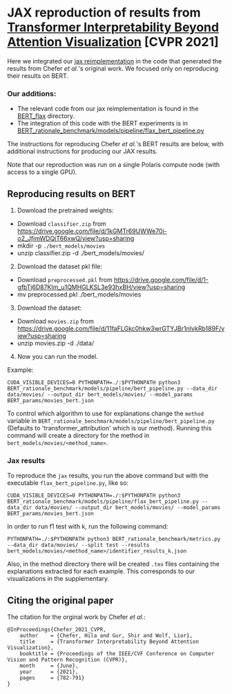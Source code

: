 # JAX reproduction of results from [Transformer Interpretability Beyond Attention Visualization](https://arxiv.org/abs/2012.09838) [CVPR 2021]

Here we integrated our [jax reimplementation](https://github.com/miketynes/JAX-Transformer-Explainability) in the code that generated the results from Chefer *et al.*'s original work. We focused only on reproducing their results on BERT. 

### Our additions: 
* The relevant code from our jax reimplementation is found in the [BERT_flax](BERT_flax) directory. 
* The integration of this code with the BERT experiments is in [BERT_rationale_benchmark/models/pipeline/flax_bert_pipeline.py](BERT_rationale_benchmark/models/pipeline/flax_bert_pipeline.py)

The instructions for reproducing Chefer *et al.*'s BERT results are below, with additional instructions for producing our JAX results. 

Note that our reproduction was run on a single Polaris compute node (with access to a single GPU). 

## Reproducing results on BERT

1. Download the pretrained weights:

- Download `classifier.zip` from https://drive.google.com/file/d/1kGMTr69UWWe70i-o2_JfjmWDQjT66xwQ/view?usp=sharing
- mkdir -p `./bert_models/movies`
- unzip classifier.zip -d ./bert_models/movies/

2. Download the dataset pkl file:

- Download `preprocessed.pkl` from https://drive.google.com/file/d/1-gfbTj6D87KIm_u1QMHGLKSL3e93hxBH/view?usp=sharing
- mv preprocessed.pkl ./bert_models/movies

3. Download the dataset:

- Download `movies.zip` from https://drive.google.com/file/d/11faFLGkc0hkw3wrGTYJBr1nIvkRb189F/view?usp=sharing
- unzip movies.zip -d ./data/

4. Now you can run the model.

Example:
```
CUDA_VISIBLE_DEVICES=0 PYTHONPATH=./:$PYTHONPATH python3 BERT_rationale_benchmark/models/pipeline/bert_pipeline.py --data_dir data/movies/ --output_dir bert_models/movies/ --model_params BERT_params/movies_bert.json
```
To control which algorithm to use for explanations change the `method` variable in `BERT_rationale_benchmark/models/pipeline/bert_pipeline.py` (Defaults to 'transformer_attribution' which is our method).
Running this command will create a directory for the method in `bert_models/movies/<method_name>`.

### Jax results
To reproduce the `jax` results, you run the above command but with the executable `flax_bert_pipeline.py`, like so: 
```
CUDA_VISIBLE_DEVICES=0 PYTHONPATH=./:$PYTHONPATH python3 BERT_rationale_benchmark/models/pipeline/flax_bert_pipeline.py --data_dir data/movies/ --output_dir bert_models/movies/ --model_params BERT_params/movies_bert.json
```

In order to run f1 test with k, run the following command:
```
PYTHONPATH=./:$PYTHONPATH python3 BERT_rationale_benchmark/metrics.py --data_dir data/movies/ --split test --results bert_models/movies/<method_name>/identifier_results_k.json
```

Also, in the method directory there will be created `.tex` files containing the explanations extracted for each example. This corresponds to our visualizations in the supplementary.

## Citing the original paper
The citation for the orginal work by Chefer *et al.*:
```
@InProceedings{Chefer_2021_CVPR,
    author    = {Chefer, Hila and Gur, Shir and Wolf, Lior},
    title     = {Transformer Interpretability Beyond Attention Visualization},
    booktitle = {Proceedings of the IEEE/CVF Conference on Computer Vision and Pattern Recognition (CVPR)},
    month     = {June},
    year      = {2021},
    pages     = {782-791}
}
```
